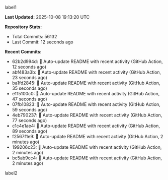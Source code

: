 
label1 
<!-- ACTIVITY_START -->
**Last Updated:** 2025-10-08 19:13:20 UTC

**Repository Stats:**
- Total Commits: 56132
- Last Commit: 12 seconds ago

**Recent Commits:**
- 62b2d994d: 🤖 Auto-update README with recent activity (GitHub Action, 12 seconds ago)
- abf483a3b: 🤖 Auto-update README with recent activity (GitHub Action, 23 seconds ago)
- ba1fd2845: 🤖 Auto-update README with recent activity (GitHub Action, 35 seconds ago)
- e115100c0: 🤖 Auto-update README with recent activity (GitHub Action, 47 seconds ago)
- 07fb10823: 🤖 Auto-update README with recent activity (GitHub Action, 59 seconds ago)
- 4eb790237: 🤖 Auto-update README with recent activity (GitHub Action, 77 seconds ago)
- c1c4e1ae4: 🤖 Auto-update README with recent activity (GitHub Action, 89 seconds ago)
- f2567f1e9: 🤖 Auto-update README with recent activity (GitHub Action, 2 minutes ago)
- 199206c23: 🤖 Auto-update README with recent activity (GitHub Action, 2 minutes ago)
- bc5ab9cc4: 🤖 Auto-update README with recent activity (GitHub Action, 2 minutes ago)
<!-- ACTIVITY_END -->

label2
